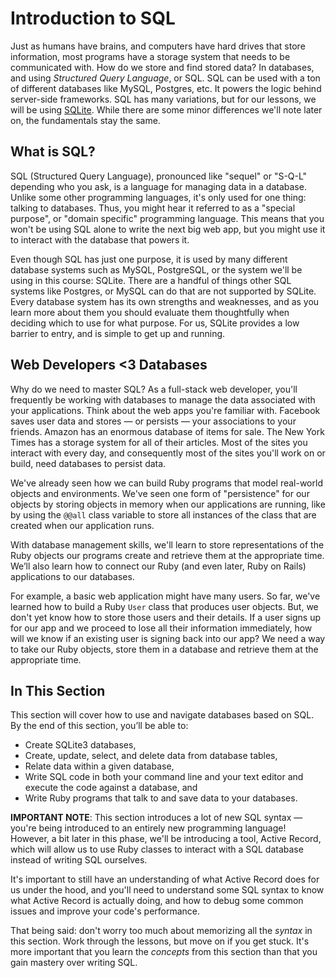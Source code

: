 # Introduction to SQL

Just as humans have brains, and computers have hard drives that store
information, most programs have a storage system that needs to be communicated
with. How do we store and find stored data? In databases, and using _Structured
Query Language_, or SQL. SQL can be used with a ton of different databases like
MySQL, Postgres, etc. It powers the logic behind server-side frameworks. SQL has
many variations, but for our lessons, we will be using
[SQLite](https://www.sqlite.org/index.html). While there are some minor
differences we'll note later on, the fundamentals stay the same.

## What is SQL?

SQL (Structured Query Language), pronounced like "sequel" or "S-Q-L" depending
who you ask, is a language for managing data in a database. Unlike some other
programming languages, it's only used for one thing: talking to databases. Thus,
you might hear it referred to as a "special purpose", or "domain specific"
programming language. This means that you won't be using SQL alone to write the
next big web app, but you might use it to interact with the database that powers
it.

Even though SQL has just one purpose, it is used by many different database
systems such as MySQL, PostgreSQL, or the system we'll be using in this course:
SQLite. There are a handful of things other SQL systems like Postgres, or MySQL
can do that are not supported by SQLite. Every database system has its own
strengths and weaknesses, and as you learn more about them you should evaluate
them thoughtfully when deciding which to use for what purpose. For us, SQLite
provides a low barrier to entry, and is simple to get up and running.

## Web Developers <3 Databases

Why do we need to master SQL? As a full-stack web developer, you'll frequently
be working with databases to manage the data associated with your applications.
Think about the web apps you're familiar with. Facebook saves user data and
stores — or persists — your associations to your friends. Amazon has an enormous
database of items for sale. The New York Times has a storage system for all of
their articles. Most of the sites you interact with every day, and consequently
most of the sites you'll work on or build, need databases to persist data.

We've already seen how we can build Ruby programs that model real-world objects
and environments. We've seen one form of "persistence" for our objects by
storing objects in memory when our applications are running, like by using the
`@@all` class variable to store all instances of the class that are created when
our application runs.

With database management skills, we'll learn to store representations of the
Ruby objects our programs create and retrieve them at the appropriate time.
We’ll also learn how to connect our Ruby (and even later, Ruby on Rails)
applications to our databases.

For example, a basic web application might have many users. So far, we've
learned how to build a Ruby `User` class that produces user objects. But, we
don't yet know how to store those users and their details. If a user signs up
for our app and we proceed to lose all their information immediately, how will
we know if an existing user is signing back into our app? We need a way to take
our Ruby objects, store them in a database and retrieve them at the appropriate
time.

## In This Section

This section will cover how to use and navigate databases based on SQL. By the end
of this section, you’ll be able to:

- Create SQLite3 databases,
- Create, update, select, and delete data from database tables,
- Relate data within a given database,
- Write SQL code in both your command line and your text editor and execute the
  code against a database, and
- Write Ruby programs that talk to and save data to your databases.

**IMPORTANT NOTE**: This section introduces a lot of new SQL syntax — you're
being introduced to an entirely new programming language! However, a bit later
in this phase, we'll be introducing a tool, Active Record, which will allow
us to use Ruby classes to interact with a SQL database instead of writing
SQL ourselves.

It's important to still have an understanding of what Active Record does for us
under the hood, and you'll need to understand some SQL syntax to know what
Active Record is actually doing, and how to debug some common issues and improve
your code's performance.

That being said: don't worry too much about memorizing all the _syntax_ in this
section. Work through the lessons, but move on if you get stuck. It's more
important that you learn the _concepts_ from this section than that you gain
mastery over writing SQL.
